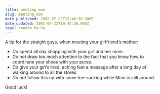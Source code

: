```yaml
---
title: meeting mom
slug: meeting_mom
date_published: 2002-07-22T19:46:36.000Z
date_updated: 2002-07-22T19:46:36.000Z
tags: random ha-ha
---
```


A tip for the straight guys, when meeting your girlfriend’s mother:

- *Do* spend all day shopping with your girl and her mom.
- *Do not* draw too much attention to the fact that you know how to coordinate your shoes with your purse.
- *Do* give your girl’s tired, aching feet a massage after a long day of walking around to all the stores.
- *Do not* follow this up with some toe-sucking while Mom is still around.

Good luck!
